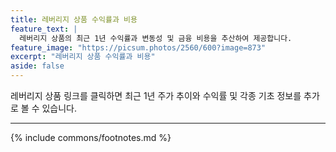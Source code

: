 ```yaml
---
title: 레버리지 상품 수익률과 비용
feature_text: |
  레버리지 상품의 최근 1년 수익률과 변동성 및 금융 비용을 추산하여 제공합니다.
feature_image: "https://picsum.photos/2560/600?image=873"
excerpt: "레버리지 상품 수익률과 비용"
aside: false
---
```


레버리지 상품 링크를 클릭하면 최근 1년 주가 추이와 수익률 및 각종 기초 정보를 추가로 볼 수 있습니다.

<!-- {% include_relative lev_inc.md %} -->

---
{% include commons/footnotes.md %}
